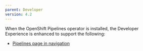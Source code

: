 ```yaml
---
parent: Developer
version: 4.2
---
```


When the OpenShift Pipelines operator is installed, the Developer Experience is enhanced to support the following:

- [Pipelines page in navigation](https://openshift.github.io/openshift-origin-design/designs/developer/operator-pipeline-42/pipelines)
